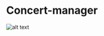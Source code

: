 # Concert-manager
![alt text](https://www.yandex.by/search/?text=%D0%BA%D0%BE%D1%82%D0%B8%D0%BA%D0%B8&clid=2186621&rdrnd=748744&lr=157&redircnt=1573833034.1)
